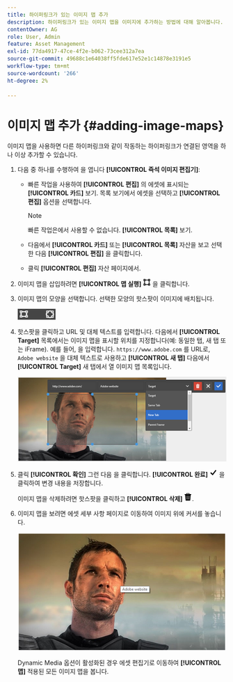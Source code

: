 ```yaml
---
title: 하이퍼링크가 있는 이미지 맵 추가
description: 하이퍼링크가 있는 이미지 맵을 이미지에 추가하는 방법에 대해 알아봅니다.
contentOwner: AG
role: User, Admin
feature: Asset Management
exl-id: 77da4917-47ce-4f2e-b062-73cee312a7ea
source-git-commit: 49688c1e64038ff5fde617e52e1c14878e3191e5
workflow-type: tm+mt
source-wordcount: '266'
ht-degree: 2%

---
```


# 이미지 맵 추가 {#adding-image-maps}

이미지 맵을 사용하면 다른 하이퍼링크와 같이 작동하는 하이퍼링크가 연결된 영역을 하나 이상 추가할 수 있습니다.

1. 다음 중 하나를 수행하여 을 엽니다 **[!UICONTROL 즉석 이미지 편집기]**:

   * 빠른 작업을 사용하여 **[!UICONTROL 편집]** 의 에셋에 표시되는 **[!UICONTROL 카드]** 보기. 목록 보기에서 에셋을 선택하고 **[!UICONTROL 편집]** 옵션을 선택합니다.

     >[!NOTE]
     >
     >빠른 작업은에서 사용할 수 없습니다. **[!UICONTROL 목록]** 보기.

   * 다음에서 **[!UICONTROL 카드]** 또는 **[!UICONTROL 목록]** 자산을 보고 선택한 다음 **[!UICONTROL 편집]** 을 클릭합니다.
   * 클릭 **[!UICONTROL 편집]** 자산 페이지에서.

1. 이미지 맵을 삽입하려면 **[!UICONTROL 맵 실행]** ![이미지 맵](assets/do-not-localize/image-map-icon.png) 을 클릭합니다.
1. 이미지 맵의 모양을 선택합니다. 선택한 모양의 핫스팟이 이미지에 배치됩니다.

   ![chlimage_1-422](assets/chlimage_1-422.png)

1. 핫스팟을 클릭하고 URL 및 대체 텍스트를 입력합니다. 다음에서 **[!UICONTROL Target]** 목록에서는 이미지 맵을 표시할 위치를 지정합니다(예: 동일한 탭, 새 탭 또는 iFrame). 예를 들어, 을 입력합니다. `https://www.adobe.com` 를 URL로, `Adobe website` 을 대체 텍스트로 사용하고 **[!UICONTROL 새 탭]** 다음에서 **[!UICONTROL Target]** 새 탭에서 열 이미지 맵 목록입니다.

   ![chlimage_1-423](assets/chlimage_1-423.png)

1. 클릭 **[!UICONTROL 확인]** 그런 다음 을 클릭합니다. **[!UICONTROL 완료]** ![확인 완료 선택](assets/do-not-localize/check-ok-done-icon.png) 을 클릭하여 변경 내용을 저장합니다.

   이미지 맵을 삭제하려면 핫스팟을 클릭하고 **[!UICONTROL 삭제]** ![삭제](assets/do-not-localize/delete-solid-line.png).

1. 이미지 맵을 보려면 에셋 세부 사항 페이지로 이동하여 이미지 위에 커서를 놓습니다.

   ![chlimage_1-426](assets/chlimage_1-426.png)

   Dynamic Media 옵션이 활성화된 경우 에셋 편집기로 이동하여 **[!UICONTROL 맵]** 적용된 모든 이미지 맵을 봅니다.
